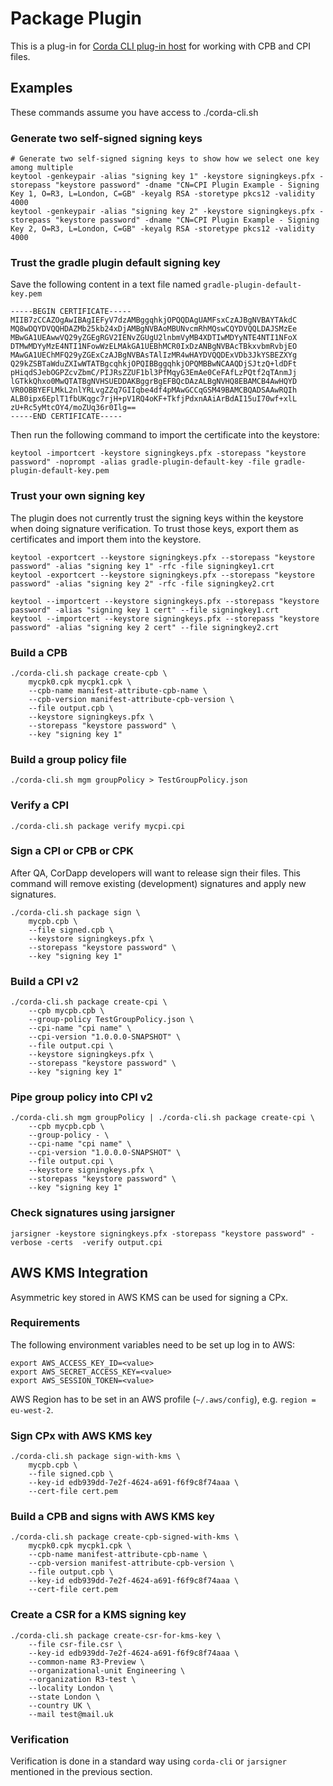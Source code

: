 # Package Plugin

This is a plug-in for [Corda CLI plug-in host](https://github.com/corda/corda-cli-plugin-host) for working with CPB and CPI files.

## Examples

These commands assume you have access to ./corda-cli.sh

### Generate two self-signed signing keys 

```shell
# Generate two self-signed signing keys to show how we select one key among multiple
keytool -genkeypair -alias "signing key 1" -keystore signingkeys.pfx -storepass "keystore password" -dname "CN=CPI Plugin Example - Signing Key 1, O=R3, L=London, C=GB" -keyalg RSA -storetype pkcs12 -validity 4000
keytool -genkeypair -alias "signing key 2" -keystore signingkeys.pfx -storepass "keystore password" -dname "CN=CPI Plugin Example - Signing Key 2, O=R3, L=London, C=GB" -keyalg RSA -storetype pkcs12 -validity 4000
```

### Trust the gradle plugin default signing key
Save the following content in a text file named `gradle-plugin-default-key.pem`
```text
-----BEGIN CERTIFICATE-----
MIIB7zCCAZOgAwIBAgIEFyV7dzAMBggqhkjOPQQDAgUAMFsxCzAJBgNVBAYTAkdC
MQ8wDQYDVQQHDAZMb25kb24xDjAMBgNVBAoMBUNvcmRhMQswCQYDVQQLDAJSMzEe
MBwGA1UEAwwVQ29yZGEgRGV2IENvZGUgU2lnbmVyMB4XDTIwMDYyNTE4NTI1NFoX
DTMwMDYyMzE4NTI1NFowWzELMAkGA1UEBhMCR0IxDzANBgNVBAcTBkxvbmRvbjEO
MAwGA1UEChMFQ29yZGExCzAJBgNVBAsTAlIzMR4wHAYDVQQDExVDb3JkYSBEZXYg
Q29kZSBTaWduZXIwWTATBgcqhkjOPQIBBggqhkjOPQMBBwNCAAQDjSJtzQ+ldDFt
pHiqdSJebOGPZcvZbmC/PIJRsZZUF1bl3PfMqyG3EmAe0CeFAfLzPQtf2qTAnmJj
lGTkkQhxo0MwQTATBgNVHSUEDDAKBggrBgEFBQcDAzALBgNVHQ8EBAMCB4AwHQYD
VR0OBBYEFLMkL2nlYRLvgZZq7GIIqbe4df4pMAwGCCqGSM49BAMCBQADSAAwRQIh
ALB0ipx6EplT1fbUKqgc7rjH+pV1RQ4oKF+TkfjPdxnAAiArBdAI15uI70wf+xlL
zU+Rc5yMtcOY4/moZUq36r0Ilg==
-----END CERTIFICATE-----
```
Then run the following command to import the certificate into the keystore:
```shell
keytool -importcert -keystore signingkeys.pfx -storepass "keystore password" -noprompt -alias gradle-plugin-default-key -file gradle-plugin-default-key.pem
```

### Trust your own signing key

The plugin does not currently trust the signing keys within the keystore when doing signature verification. To trust those keys, export them as certificates and import them into the keystore.

```shell
keytool -exportcert --keystore signingkeys.pfx --storepass "keystore password" -alias "signing key 1" -rfc -file signingkey1.crt
keytool -exportcert --keystore signingkeys.pfx --storepass "keystore password" -alias "signing key 2" -rfc -file signingkey2.crt

keytool --importcert --keystore signingkeys.pfx --storepass "keystore password" -alias "signing key 1 cert" --file signingkey1.crt
keytool --importcert --keystore signingkeys.pfx --storepass "keystore password" -alias "signing key 2 cert" --file signingkey2.crt
```

### Build a CPB
```shell
./corda-cli.sh package create-cpb \
    mycpk0.cpk mycpk1.cpk \
    --cpb-name manifest-attribute-cpb-name \
    --cpb-version manifest-attribute-cpb-version \
    --file output.cpb \
    --keystore signingkeys.pfx \
    --storepass "keystore password" \
    --key "signing key 1"
```

### Build a group policy file
```shell
./corda-cli.sh mgm groupPolicy > TestGroupPolicy.json
```

### Verify a CPI
```shell
./corda-cli.sh package verify mycpi.cpi
```

### Sign a CPI or CPB or CPK

After QA, CorDapp developers will want to release sign their files. This command will remove existing (development) signatures and apply new signatures.

```shell
./corda-cli.sh package sign \
    mycpb.cpb \
    --file signed.cpb \
    --keystore signingkeys.pfx \
    --storepass "keystore password" \
    --key "signing key 1"
```

### Build a CPI v2
```shell
./corda-cli.sh package create-cpi \
    --cpb mycpb.cpb \
    --group-policy TestGroupPolicy.json \
    --cpi-name "cpi name" \
    --cpi-version "1.0.0.0-SNAPSHOT" \
    --file output.cpi \
    --keystore signingkeys.pfx \
    --storepass "keystore password" \
    --key "signing key 1"
```

### Pipe group policy into CPI v2
```shell
./corda-cli.sh mgm groupPolicy | ./corda-cli.sh package create-cpi \
    --cpb mycpb.cpb \
    --group-policy - \
    --cpi-name "cpi name" \
    --cpi-version "1.0.0.0-SNAPSHOT" \
    --file output.cpi \
    --keystore signingkeys.pfx \
    --storepass "keystore password" \
    --key "signing key 1"
```

### Check signatures using jarsigner
```shell
jarsigner -keystore signingkeys.pfx -storepass "keystore password" -verbose -certs  -verify output.cpi
```

## AWS KMS Integration
Asymmetric key stored in AWS KMS can be used for signing a CPx.

### Requirements
The following environment variables need to be set up log in to AWS:
```shell
export AWS_ACCESS_KEY_ID=<value>
export AWS_SECRET_ACCESS_KEY=<value>
export AWS_SESSION_TOKEN=<value>
```
AWS Region has to be set in an AWS profile (`~/.aws/config`), e.g. `region = eu-west-2`.

### Sign CPx with AWS KMS key
```shell
./corda-cli.sh package sign-with-kms \
    mycpb.cpb \
    --file signed.cpb \
    --key-id edb939dd-7e2f-4624-a691-f6f9c8f74aaa \
    --cert-file cert.pem
```

### Build a CPB and signs with AWS KMS key
```shell
./corda-cli.sh package create-cpb-signed-with-kms \
    mycpk0.cpk mycpk1.cpk \
    --cpb-name manifest-attribute-cpb-name \
    --cpb-version manifest-attribute-cpb-version \
    --file output.cpb \
    --key-id edb939dd-7e2f-4624-a691-f6f9c8f74aaa \
    --cert-file cert.pem
```

### Create a CSR for a KMS signing key
```shell
./corda-cli.sh package create-csr-for-kms-key \
    --file csr-file.csr \
    --key-id edb939dd-7e2f-4624-a691-f6f9c8f74aaa \ 
    --common-name R3-Preview \
    --organizational-unit Engineering \ 
    --organization R3-test \
    --locality London \
    --state London \
    --country UK \
    --mail test@mail.uk
```

### Verification
Verification is done in a standard way using `corda-cli` or `jarsigner` mentioned in the previous section.